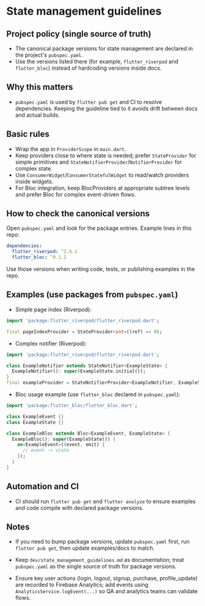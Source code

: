 # State management guidelines

Project policy (single source of truth)
-------------------------------------
- The canonical package versions for state management are declared in the project's `pubspec.yaml`.
- Use the versions listed there (for example, `flutter_riverpod` and `flutter_bloc`) instead of hardcoding versions inside docs.

Why this matters
-----------------
- `pubspec.yaml` is used by `flutter pub get` and CI to resolve dependencies. Keeping the guideline tied to it avoids drift between docs and actual builds.

Basic rules
-----------
- Wrap the app in `ProviderScope` in `main.dart`.
- Keep providers close to where state is needed; prefer `StateProvider` for simple primitives and `StateNotifierProvider`/`NotifierProvider` for complex state.
- Use `ConsumerWidget`/`ConsumerStatefulWidget` to read/watch providers inside widgets.
- For Bloc integration, keep BlocProviders at appropriate subtree levels and prefer Bloc for complex event-driven flows.

How to check the canonical versions
-----------------------------------
Open `pubspec.yaml` and look for the package entries. Example lines in this repo:

```yaml
dependencies:
  flutter_riverpod: ^2.6.1
  flutter_bloc: ^9.1.1
```

Use those versions when writing code, tests, or publishing examples in the repo.

Examples (use packages from `pubspec.yaml`)
-----------------------------------------

- Simple page index (Riverpod):

```dart
import 'package:flutter_riverpod/flutter_riverpod.dart';

final pageIndexProvider = StateProvider<int>((ref) => 0);
```

- Complex notifier (Riverpod):

```dart
import 'package:flutter_riverpod/flutter_riverpod.dart';

class ExampleNotifier extends StateNotifier<ExampleState> {
  ExampleNotifier(): super(ExampleState.initial());
}
final exampleProvider = StateNotifierProvider<ExampleNotifier, ExampleState>((ref) => ExampleNotifier());
```

- Bloc usage example (use `flutter_bloc` declared in `pubspec.yaml`):

```dart
import 'package:flutter_bloc/flutter_bloc.dart';

class ExampleEvent {}
class ExampleState {}

class ExampleBloc extends Bloc<ExampleEvent, ExampleState> {
  ExampleBloc(): super(ExampleState()) {
    on<ExampleEvent>((event, emit) {
      // event -> state
    });
  }
}
```

Automation and CI
-----------------
- CI should run `flutter pub get` and `flutter analyze` to ensure examples and code compile with declared package versions.

Notes
-----
- If you need to bump package versions, update `pubspec.yaml` first, run `flutter pub get`, then update examples/docs to match.
- Keep `dev/state_management_guidelines.md` as documentation; treat `pubspec.yaml` as the single source of truth for package versions.

- Ensure key user actions (login, logout, signup, purchase, profile_update) are recorded to Firebase Analytics; add events using `AnalyticsService.logEvent(...)` so QA and analytics teams can validate flows.
